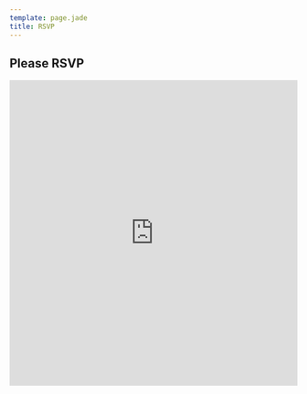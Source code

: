 ```yaml
---
template: page.jade
title: RSVP
---
```


Please RSVP
-----------

<iframe height="536" allowTransparency="true" frameborder="0" scrolling="no" style="width:100%;border:none"  src="http://visnup.wufoo.com/embed/z7x3p3/"><a href="http://visnup.wufoo.com/forms/z7x3p3/">Fill out my Wufoo form!</a></iframe>
